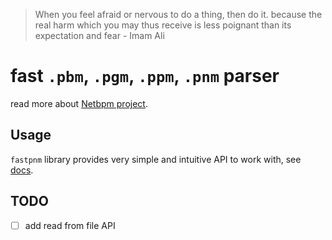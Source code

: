 > When you feel afraid or nervous to do a thing, then do it. because the real harm which you may thus receive is less poignant than its expectation and fear - Imam Ali

# fast `.pbm`, `.pgm`, `.ppm`, `.pnm` parser
read more about [Netbpm project](https://en.wikipedia.org/wiki/Netpbm).

## Usage
`fastpnm` library provides very simple and intuitive API to work with,
see [docs](https://hamidb80.github.io/fastpnm).

## TODO
- [ ] add read from file API
